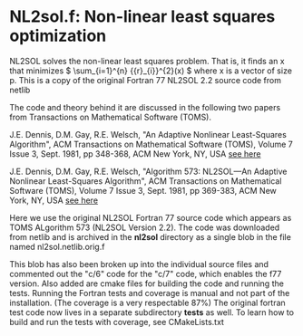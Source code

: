 # NL2sol.f: Non-linear least squares optimization

NL2SOL solves the non-linear least squares problem.  That is, it finds
an x that minimizes $ \sum_{i=1}^{n} {{r}_{i}}^{2}(x) $ where x is a
vector of size p. This is a copy of the original Fortran 77 NL2SOL 2.2
source code from netlib

The code and theory behind it are discussed in the following two
papers from Transactions on Mathematical Software (TOMS).

J.E. Dennis, D.M. Gay, R.E. Welsch, "An Adaptive Nonlinear
Least-Squares Algorithm", ACM Transactions on Mathematical Software
(TOMS), Volume 7 Issue 3, Sept. 1981, pp 348-368, ACM New York, NY, USA
[see here](http://dl.acm.org/citation.cfm?id=355965&CFID=660003329&CFTOKEN=25049918)

J.E. Dennis, D.M. Gay, R.E. Welsch, "Algorithm 573: NL2SOL—An Adaptive
Nonlinear Least-Squares Algorithm", ACM Transactions on Mathematical
Software (TOMS), Volume 7 Issue 3, Sept. 1981, pp 369-383, ACM New
York, NY, USA [see here](http://dl.acm.org/citation.cfm?id=355966)

Here we use the original NL2SOL Fortran 77 source code which appears
as TOMS ALgorithm 573 (NL2SOL Version 2.2).  The code was downloaded
from netlib and is archived in the **nl2sol** directory as a
single blob in the file named nl2sol.netlib.orig.f

This blob has also been broken up into the individual source files and
commented out the "c/6" code for the "c/7" code, which enables the f77
version.  Also added are cmake files for building the code and running
the tests.  Running the Fortran tests and coverage is manual and
not part of the installation. (The coverage is a very respectable 87%)
The original fortran test code now lives in a separate subdirectory
**tests** as well.  To learn how to build and run the tests
with coverage, see CMakeLists.txt

